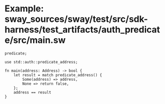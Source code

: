 # Example: sway_sources/sway/test/src/sdk-harness/test_artifacts/auth_predicate/src/main.sw

```sway
predicate;

use std::auth::predicate_address;

fn main(address: Address) -> bool {
    let result = match predicate_address() {
        Some(address) => address,
        None => return false,
    };
    address == result
}

```
